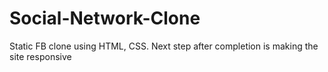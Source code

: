 # Social-Network-Clone 
Static FB clone using HTML, CSS.
Next step after completion is making the site responsive
